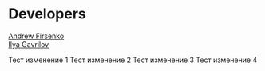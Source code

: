 # Developers
[Andrew Firsenko](https://t.me/andrewfirsenko)<br>
[Ilya Gavrilov](https://t.me/llxodz)

Тест изменение 1
Тест изменение 2
Тест изменение 3
Тест изменение 4
